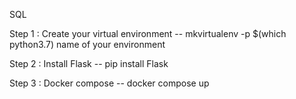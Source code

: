 SQL

Step 1 : Create your virtual environment
-- mkvirtualenv -p $(which python3.7) name of your environment


Step 2 : 
Install Flask
-- pip install Flask

Step 3 :
Docker compose
-- docker compose up
